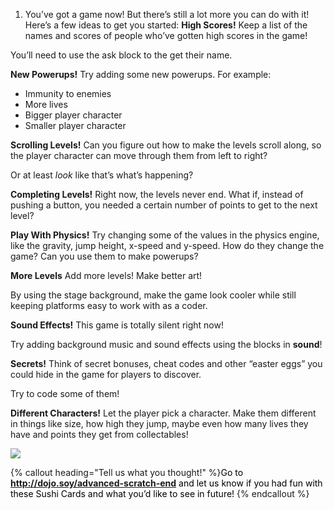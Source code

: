 1. You’ve got a game now! But there’s still a lot more you can do with it! Here’s a few ideas to get you started:
 **High Scores!**
 Keep a list of the names and scores of people who’ve gotten high scores in the game!

 You’ll need to use the ask block to the get their name.

 **New Powerups!**
 Try adding some new powerups. For example:
  * Immunity to enemies
  * More lives
  * Bigger player character
  * Smaller player character

 **Scrolling Levels!**
 Can you figure out how to make the levels scroll along, so the player character can move through them from left to right?

 Or at least _look_ like that’s what’s happening?
 
 **Completing Levels!**
 Right now, the levels never end. What if, instead of pushing a button, you needed a certain number of points to get to the next level?
 
 **Play With Physics!**
 Try changing some of the values in the physics engine, like the gravity, jump height, x-speed and y-speed. How do they change the game? 
 Can you use them to make powerups?
 
 **More Levels**
 Add more levels! Make better art! 

 By using the stage background, make the game look cooler while still keeping platforms easy to work with as a coder.
 
 **Sound Effects!**
 This game is totally silent right now! 

 Try adding background music and sound effects using the blocks in **sound**!
 
 **Secrets!**
 Think of secret bonuses, cheat codes and other “easter eggs” you could hide in the game for players to discover.

 Try to code some of them!
 
 **Different Characters!**
 Let the player pick a character. Make them different in things like size, how high they jump, maybe even how many lives they have and points they get from collectables! 

![](whitespace_10_800.png)

{% callout heading="Tell us what you thought!" %}<span style="color: #000000;">Go to <b>http://dojo.soy/advanced-scratch-end</b> and let us know if you had fun with these Sushi Cards and what you’d like to see in future! </span>
{% endcallout %}